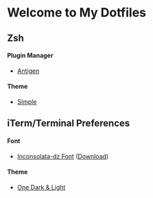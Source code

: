 Welcome to My Dotfiles
======================

Zsh
---------
#### Plugin Manager
  * [Antigen](https://github.com/zsh-users/antigen)

#### Theme
  * [Simple](https://github.com/robbyrussell/oh-my-zsh/blob/master/themes/simple.zsh-theme)

iTerm/Terminal Preferences
-----------------
#### Font
  * [Inconsolata-dz Font](http://nodnod.net/2009/feb/12/adding-straight-single-and-double-quotes-inconsola/) ([Download](https://www.dropbox.com/s/rfef1168ra5kqeh/Inconsolata-dz.otf?dl=0))

#### Theme
* [One Dark & Light](https://github.com/nathanbuchar/atom-one-dark-terminal)
